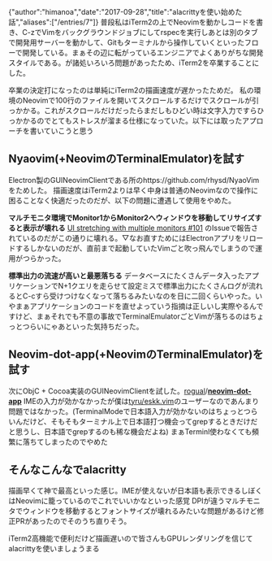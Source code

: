 {"author":"himanoa","date":"2017-09-28","title":"alacrittyを使い始めた話","aliases":["/entries/7"]}
普段私はiTerm2の上でNeovimを動かしコードを書き、C-zでVimをバックグラウンドジョブにしてrspecを実行しあとは別のタブで開発用サーバーを動かして、Gitもターミナルから操作していくといったフローで開発している。まぁその辺に転がっているエンジニアでよくありがちな開発スタイルである。が諸処いろいろ問題があったため、iTerm2を卒業することにした。

卒業の決定打になったのは単純にiTerm2の描画速度が遅かったためだ。
私の環境のNeovimで100行のファイルを開いてスクロールするだけでスクロールが引っかかる。これがスクロールだけだったらまだしもひどい時は文字入力ですらひっかかるのでとてもストレスが溜まる仕様になっていた。以下には取ったアプローチを書いていこうと思う

## Nyaovim(+NeovimのTerminalEmulator)を試す

Electron製のGUINeovimClientである所のhttps://github.com/rhysd/NyaoVim をためした。
描画速度はiTerm2よりは早く中身は普通のNeovimなので操作に困ることなく快適だったのだが、以下の問題に遭遇して使用をやめた。

**マルチモニタ環境でMonitor1からMonitor2へウィンドウを移動してリサイズすると表示が壊れる**
[UI stretching with multiple monitors #101](https://github.com/rhysd/NyaoVim/issues/101) のIssueで報告されているのだがこの通りに壊れる。▽なお直すためにはElectronアプリをリロードするしかないのだが、直前まで起動していたVimごと吹っ飛んでしまうので運用がつらかった。

**標準出力の流速が高いと最悪落ちる**
データベースにたくさんデータ入ったアプリケーションでN+1クエリを走らせて設定ミスで標準出力にたくさんログが流れるとC-cすら受けつけなくなって落ちるみたいなのを日に二回くらいやった。いやまぁアプリケーションのコードを直せよっていう指摘は正しいし実際やるんですけど、まぁそれでも不意の事故でTerminalEmulatorごとVimが落ちるのはちょっとつらいにゃあといった気持ちだった。


## Neovim-dot-app(+NeovimのTerminalEmulator)を試す

次にObjC + Cocoa実装のGUINeovimClientを試した。[rogual](https://github.com/rogual)/[**neovim-dot-app**](https://github.com/rogual/neovim-dot-app)
IMEの入力が効かなかったが僕は[tyru/eskk.vim](https://github.com/tyru/eskk.vim)のユーザーなのであんまり問題ではなかった。(TerminalModeで日本語入力が効かないのはちょっとつらいんだけど、そもそもターミナル上で日本語打つ機会ってgrepするときだけだと思うし、日本語でgrepするのも稀な機会だよね)
まぁTerminl使わなくても頻繁に落ちてしまったのでやめた


## そんなこんなでalacritty

描画早くて神で最高といった感じ。IMEが使えないが日本語も表示できるしぼくはNeovimに籠っているのでこれでいいかなといった感覚
DPIが違うマルチモニタでウィンドウを移動するとフォントサイズが壊れるみたいな問題があるけど修正PRがあったのでそのうち直りそう。

iTerm2高機能で便利だけど描画遅いので皆さんもGPUレンダリングを信じてalacrittyを使いましょうまる


